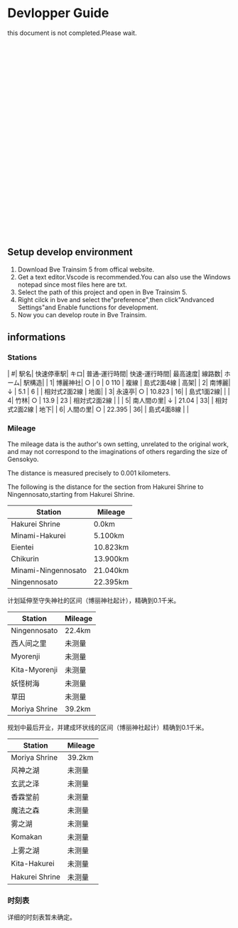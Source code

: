 # Devlopper Guide
this document is not completed.Please wait.<br><br><br><br><br><br><br><br><br><br><br><br><br><br><br><br><br><br><br><br><br><br><br><br><br><br><br>
## Setup develop environment
1. Download Bve Trainsim 5 from offical website.
2. Get a text editor.Vscode is recommended.You can also use the Windows notepad since most files here are txt.
3. Select the path of this project and open in Bve Trainsim 5.
4. Right cilck in bve and select the"preference",then click"Andvanced Settings"and Enable functions for development.
5. Now you can develop route in Bve Trainsim.
## informations
### Stations

| #| 駅名| 快速停車駅| キロ| 普通‐運行時間| 快速‐運行時間| 最高速度| 線路数| ホーム| 駅構造| 
| 1| 博麗神社| 	○	| 0	| 0		110	| 複線	| 島式2面4線	| 高架| 
| 2| 南博麗| 	↓	| 5.1	| 6	| 			| 相対式2面2線	| 地面| 
| 3| 永遠亭| 	○	| 10.823	| 16| 				| 島式1面2線| 	| 
| 4| 竹林| 	○	| 13.9	| 23				| 相対式2面2線	| | 
| 5| 南人間の里| 	↓	| 21.04	| 33| 				| 相対式2面2線	| 地下| 
| 6| 人間の里| 	○	| 22.395	| 36| 				| 島式4面8線	| | 

### Mileage
The mileage data is the author's own setting, unrelated to the original work, and may not correspond to the imaginations of others regarding the size of Gensokyo. 

The distance is measured precisely to 0.001 kilometers. 

The following is the distance for the section from Hakurei Shrine to Ningennosato,starting from Hakurei Shrine.

| Station | Mileage |
|--- |---|
| Hakurei Shrine | 0.0km |
| Minami-Hakurei | 5.100km |
| Eientei | 10.823km |
| Chikurin | 13.900km |
| Minami-Ningennosato | 21.040km |
| Ningennosato | 22.395km |

计划延伸至守失神社的区间（博丽神社起计），精确到0.1千米。<br>

| Station | Mileage |
|--- |---|
| Ningennosato | 22.4km |
| 西人间之里 | 未测量 |
| Myorenji | 未测量 |
| Kita-Myorenji | 未测量 |
| 妖怪树海 | 未测量 |
| 草田 | 未测量 |
| Moriya Shrine | 39.2km |

规划中最后开业，并建成环状线的区间（博丽神社起计）精确到0.1千米。<br>

| Station | Mileage |
|--- |---|
| Moriya Shrine | 39.2km |
| 风神之湖 | 未测量 |
| 玄武之泽 | 未测量 |
| 香霖堂前 | 未测量 |
| 魔法之森 | 未测量 |
| 雾之湖 | 未测量 |
| Komakan | 未测量 |
| 上雾之湖 | 未测量 |
| Kita-Hakurei | 未测量 |
| Hakurei Shrine | 未测量 |

### 时刻表
详细的时刻表暂未确定。